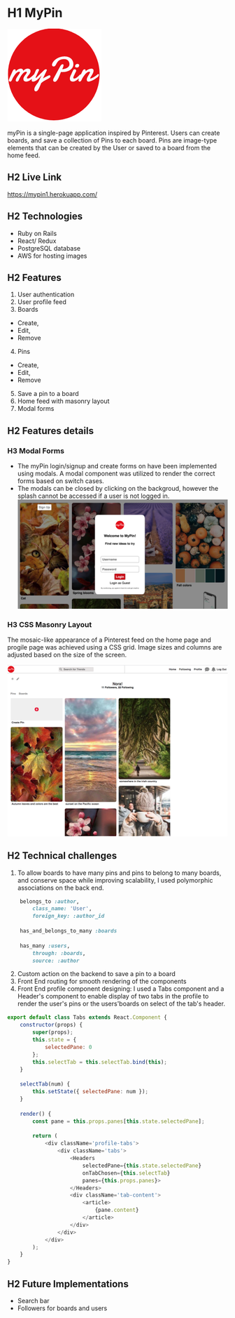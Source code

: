 # H1 MyPin

![alt text](https://github.com/corina-s/myPin/blob/master/app/assets/images/logo2.png "Logo Title Text 1")

myPin is a single-page application inspired by Pinterest. Users can create boards, and save a collection of Pins to each board. Pins are image-type elements that can be created by the User or saved to a board from the home feed.

## H2 Live Link
https://mypin1.herokuapp.com/

## H2 Technologies
* Ruby on Rails
* React/ Redux
* PostgreSQL database
* AWS for hosting images

## H2 Features
1. User authentication
2. User profile feed
3. Boards
  *  Create, 
  *  Edit,
  *  Remove 
4. Pins
  *  Create, 
  *  Edit,
  *  Remove 
5. Save a pin to a board
6. Home feed with masonry layout
7. Modal forms

## H2 Features details
### H3 Modal Forms
* The myPin login/signup and create forms on have been implemented using modals. A modal component was utilized to render the correct forms based on switch cases. 
* The modals can be closed by clicking on the backgroud, however the splash cannot be accessed if a user is not logged in.
![alt text](https://github.com/corina-s/myPin/blob/master/app/assets/images/modal_login.png "Login Modal")
### H3 CSS Masonry Layout
The mosaic-like appearance of a Pinterest feed on the home page and progile page was achieved using a CSS grid. Image sizes and columns are adjusted based on the size of the screen.

![alt text](https://github.com/corina-s/myPin/blob/master/app/assets/images/profile.png "Profile")

## H2 Technical challenges
1. To allow boards to have many pins and pins to belong to many boards, and conserve space while improving scalability, I used polymorphic associations on the back end.
```ruby
    belongs_to :author,
        class_name: 'User',
        foreign_key: :author_id

    has_and_belongs_to_many :boards

    has_many :users,
        through: :boards,
        source: :author
```
2. Custom action on the backend to save a pin to a board
3. Front End routing for smooth rendering of the components
4. Front End profile component designing: I used a Tabs component and a Header's component to enable display of two tabs in the profile to render the user's pins or the users'boards on select of the tab's header.
```javascript
export default class Tabs extends React.Component {
    constructor(props) {
        super(props);
        this.state = {
            selectedPane: 0
        };
        this.selectTab = this.selectTab.bind(this);
    }

    selectTab(num) {
        this.setState({ selectedPane: num });
    }

    render() {
        const pane = this.props.panes[this.state.selectedPane];

        return (
            <div className='profile-tabs'>
                <div className='tabs'>
                    <Headers
                        selectedPane={this.state.selectedPane}
                        onTabChosen={this.selectTab}
                        panes={this.props.panes}>
                    </Headers>
                    <div className='tab-content'>
                        <article>
                            {pane.content}
                        </article>
                    </div>
                </div>
            </div>
        );
    }
}
```

## H2 Future Implementations
* Search bar
* Followers for boards and users

